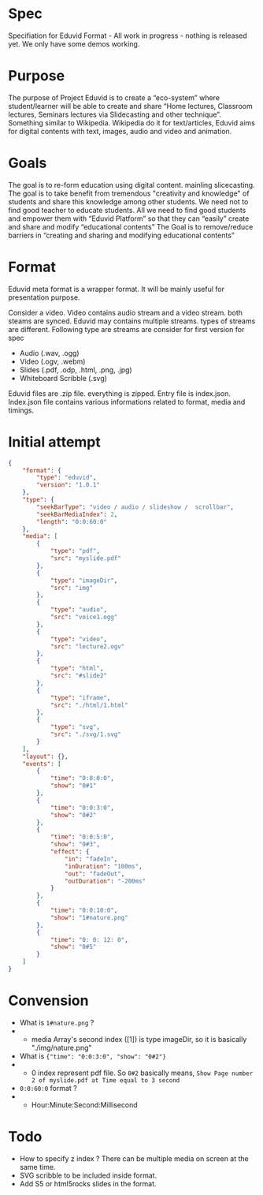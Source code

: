 # Spec
Specifiation for Eduvid Format - All work in progress - nothing is released yet. We only have some demos working.

# Purpose 
The purpose of Project Eduvid is to create a “eco-system” where student/learner will be able to
create and share “Home lectures, Classroom lectures, Seminars lectures via Slidecasting and
other technique”. Something similar to Wikipedia. Wikipedia do it for text/articles, Eduvid aims
for digital contents with text, images, audio and video and animation. 

# Goals

The goal is to re-form education using digital content. mainling slicecasting.
The goal is to take benefit from tremendous "creativity and knowledge" of students and 
share this knowledge among other students. We need not to find good teacher to educate students. All we
need to find good students and empower them with “Eduvid Platform” so that they can
“easily” create and share and modify “educational contents”
The Goal is to remove/reduce barriers in “creating and sharing and modifying educational
contents”

# Format 

Eduvid meta format is a wrapper format. It will be mainly useful for presentation purpose.

Consider a video. Video contains audio stream and a video stream. both steams are synced.
Eduvid may contains multiple streams. types of streams are different. Following type are streams are consider for first version for spec

* Audio (.wav, .ogg)
* Video (.ogv, .webm)
* Slides (.pdf, .odp, .html, .png, .jpg)
* Whiteboard Scribble (.svg)

Eduvid files are .zip file. everything is zipped. Entry file is index.json. Index.json file contains various informations related to format, media and timings.

# Initial attempt
```json
{
    "format": {
        "type": "eduvid",
        "version": "1.0.1"
    },
    "type": {
        "seekBarType": "video / audio / slideshow /  scrollbar",
        "seekBarMediaIndex": 2,
        "length": "0:0:60:0"
    },
    "media": [
        {
            "type": "pdf",
            "src": "myslide.pdf"
        },
        {
            "type": "imageDir",
            "src": "img"
        },
        {
            "type": "audio",
            "src": "voice1.ogg"
        },
        {
            "type": "video",
            "src": "lecture2.ogv"
        },
        {
            "type": "html",
            "src": "#slide2"
        },
        {
            "type": "iframe",
            "src": "./html/1.html"
        },
        {
            "type": "svg",
            "src": "./svg/1.svg"
        }
    ],
    "layout": {},
    "events": [
        {
            "time": "0:0:0:0",
            "show": "0#1"
        },
        {
            "time": "0:0:3:0",
            "show": "0#2"
        },
        {
            "time": "0:0:5:0",
            "show": "0#3",
            "effect": {
                "in": "fadeIn",
                "inDuration": "100ms",
                "out": "fadeOut",
                "outDuration": "-200ms"
            }
        },
        {
            "time": "0:0:10:0",
            "show": "1#nature.png"
        },
        {
            "time": "0: 0: 12: 0",
            "show": "0#5"
        }
    ]
}
```

# Convension

* What is ```1#nature.png``` ?
* * media Array's second index ([1]) is type imageDir, so it is basically "./img/nature.png"
* What is ```{"time": "0:0:3:0", "show": "0#2"}```
* * 0 index represent pdf file. So ```0#2``` basically means, ```Show Page number 2 of myslide.pdf at Time equal to 3 second```
* ```0:0:60:0``` format ?
* * Hour:Minute:Second:Millisecond

# Todo
* How to specify z index ? There can be multiple media on screen at the same time.
* SVG scribble to be included inside format.
* Add S5 or html5rocks slides in the format.



